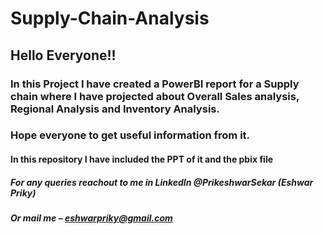 # Supply-Chain-Analysis

## Hello Everyone!!
### In this Project I have created a PowerBI report for a Supply chain where I have projected about Overall Sales analysis, Regional Analysis and Inventory Analysis.
### Hope everyone to get useful information from it.

#### In this repository I have included the PPT of it and the pbix file

##### For any queries reachout to me in LinkedIn @PrikeshwarSekar (Eshwar Priky)
##### Or mail me – eshwarpriky@gmail.com

